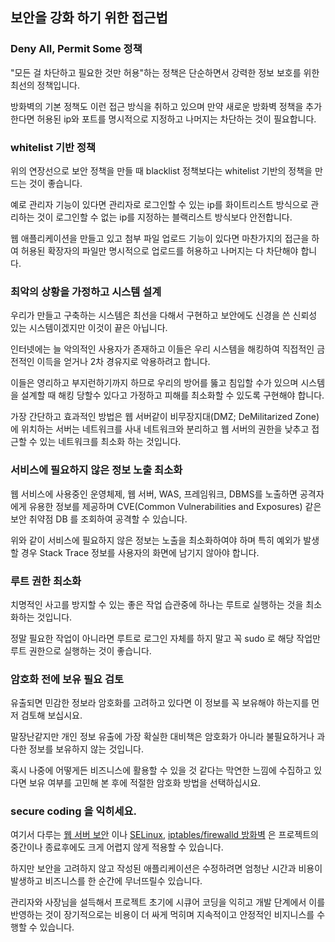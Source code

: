 ## 보안을 강화 하기 위한 접근법 

### Deny All, Permit Some 정책
"모든 걸 차단하고 필요한 것만 허용"하는 정책은 단순하면서 강력한 정보 보호를 위한 최선의 정책입니다. 

방화벽의 기본 정책도 이런 접근 방식을 취하고 있으며 만약 새로운 방화벽 정책을 추가한다면 허용된 ip와 포트를 명시적으로 지정하고 나머지는 차단하는 것이 필요합니다.

### whitelist 기반 정책
위의 연장선으로 보안 정책을 만들 때 blacklist 정책보다는 whitelist 기반의 정책을 만드는 것이 좋습니다.

예로 관리자 기능이 있다면 관리자로 로그인할 수 있는 ip를 화이트리스트 방식으로 관리하는 것이 로그인할 수 없는 ip를 지정하는 블랙리스트 방식보다 안전합니다.

웹 애플리케이션을 만들고 있고 첨부 파일 업로드 기능이 있다면 마찬가지의 접근을 하여 허용된 확장자의 파일만 명시적으로 업로드를 허용하고 나머지는 다 차단해야 합니다.

### 최악의 상황을 가정하고 시스템 설계
우리가 만들고 구축하는 시스템은 최선을 다해서 구현하고 보안에도 신경을 쓴 신뢰성 있는 시스템이겠지만 이것이 끝은 아닙니다.

인터넷에는 늘 악의적인 사용자가 존재하고 이들은 우리 시스템을 해킹하여 직접적인 금전적인 이득을 얻거나 2차 경유지로 악용하려고 합니다.

이들은 영리하고 부지런하기까지 하므로 우리의 방어를 뚫고 침입할 수가 있으며 시스템을 설계할 때 해킹 당할수 있다고 가정하고 피해를 최소화할 수 있도록 구현해야 합니다.

가장 간단하고 효과적인 방법은 웹 서버같이 비무장지대(DMZ; DeMilitarized Zone)에 위치하는 서버는 네트워크를 사내 네트워크와 분리하고 웹 서버의 권한을 낮추고 접근할 수 있는 네트워크를 최소화 하는 것입니다.

### 서비스에 필요하지 않은 정보 노출 최소화

웹 서비스에 사용중인 운영체제, 웹 서버, WAS, 프레임워크, DBMS를 노출하면 공격자에게 유용한 정보를 제공하며 CVE(Common Vulnerabilities and Exposures) 같은 보안 취약점 DB 를 조회하여 공격할 수 있습니다.

위와 같이 서비스에 필요하지 않은 정보는 노출을 최소화하여야 하며 특히 예외가 발생할 경우 Stack Trace 정보를 사용자의 화면에 남기지 않아야 합니다.

### 루트 권한 최소화
치명적인 사고를 방지할 수 있는 좋은 작업 습관중에 하나는 루트로 실행하는 것을 최소화하는 것입니다.

정말 필요한 작업이 아니라면 루트로 로그인 자체를 하지 말고 꼭 sudo 로 해당 작업만 루트 권한으로 실행하는 것이 좋습니다.

### 암호화 전에 보유 필요 검토
유출되면 민감한 정보라 암호화를 고려하고 있다면 이 정보를 꼭 보유해야 하는지를 먼저 검토해 보십시요.

말장난같지만 개인 정보 유출에 가장 확실한 대비책은 암호화가 아니라 불필요하거나 과다한 정보를 보유하지 않는 것입니다.

혹시 나중에 어떻게든 비즈니스에 활용할 수 있을 것 같다는 막연한 느낌에 수집하고 있다면 보유 여부를 고민해 본 후에 적절한 암호화 방법을 선택하십시요.

### secure coding 을 익히세요.
여기서 다루는 [웹 서버 보안](web-server.md) 이나 [SELinux](selinux.md), [iptables/firewalld 방화벽](firewall.md) 은 프로젝트의 중간이나 종료후에도 크게 어렵지 않게 적용할 수 있습니다.

하지만 보안을 고려하지 않고 작성된 애플리케이션은 수정하려면 엄청난 시간과 비용이 발생하고 비즈니스를 한 순간에 무너뜨릴수 있습니다. 

관리자와 사장님을 설득해서 프로젝트 초기에 시큐어 코딩을 익히고 개발 단계에서 이를 반영하는 것이 장기적으로는 비용이 더 싸게 먹히며 지속적이고 안정적인 비지니스를 수행할 수 있습니다.